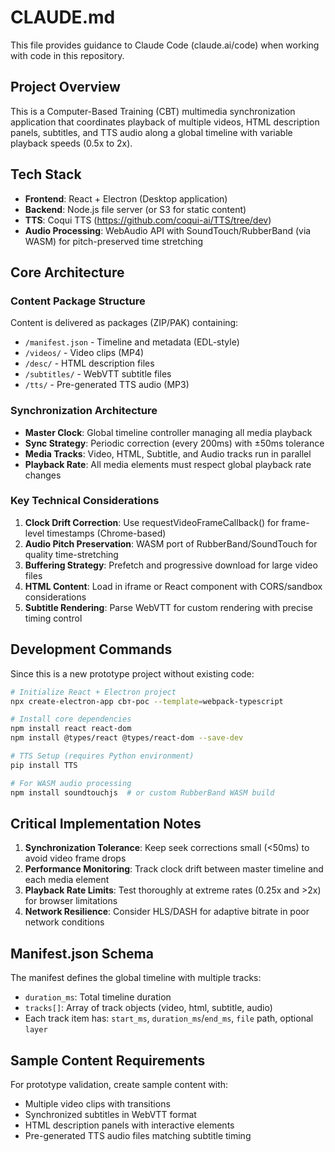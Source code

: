 # CLAUDE.md

This file provides guidance to Claude Code (claude.ai/code) when working with code in this repository.

## Project Overview

This is a Computer-Based Training (CBT) multimedia synchronization application that coordinates playback of multiple videos, HTML description panels, subtitles, and TTS audio along a global timeline with variable playback speeds (0.5x to 2x).

## Tech Stack

- **Frontend**: React + Electron (Desktop application)
- **Backend**: Node.js file server (or S3 for static content)
- **TTS**: Coqui TTS (https://github.com/coqui-ai/TTS/tree/dev)
- **Audio Processing**: WebAudio API with SoundTouch/RubberBand (via WASM) for pitch-preserved time stretching

## Core Architecture

### Content Package Structure
Content is delivered as packages (ZIP/PAK) containing:
- `/manifest.json` - Timeline and metadata (EDL-style)
- `/videos/` - Video clips (MP4)
- `/desc/` - HTML description files
- `/subtitles/` - WebVTT subtitle files
- `/tts/` - Pre-generated TTS audio (MP3)

### Synchronization Architecture
- **Master Clock**: Global timeline controller managing all media playback
- **Sync Strategy**: Periodic correction (every 200ms) with ±50ms tolerance
- **Media Tracks**: Video, HTML, Subtitle, and Audio tracks run in parallel
- **Playback Rate**: All media elements must respect global playback rate changes

### Key Technical Considerations
1. **Clock Drift Correction**: Use requestVideoFrameCallback() for frame-level timestamps (Chrome-based)
2. **Audio Pitch Preservation**: WASM port of RubberBand/SoundTouch for quality time-stretching
3. **Buffering Strategy**: Prefetch and progressive download for large video files
4. **HTML Content**: Load in iframe or React component with CORS/sandbox considerations
5. **Subtitle Rendering**: Parse WebVTT for custom rendering with precise timing control

## Development Commands

Since this is a new prototype project without existing code:

```bash
# Initialize React + Electron project
npx create-electron-app cbт-poc --template=webpack-typescript

# Install core dependencies
npm install react react-dom
npm install @types/react @types/react-dom --save-dev

# TTS Setup (requires Python environment)
pip install TTS

# For WASM audio processing
npm install soundtouchjs  # or custom RubberBand WASM build
```

## Critical Implementation Notes

1. **Synchronization Tolerance**: Keep seek corrections small (<50ms) to avoid video frame drops
2. **Performance Monitoring**: Track clock drift between master timeline and each media element
3. **Playback Rate Limits**: Test thoroughly at extreme rates (0.25x and >2x) for browser limitations
4. **Network Resilience**: Consider HLS/DASH for adaptive bitrate in poor network conditions

## Manifest.json Schema

The manifest defines the global timeline with multiple tracks:
- `duration_ms`: Total timeline duration
- `tracks[]`: Array of track objects (video, html, subtitle, audio)
- Each track item has: `start_ms`, `duration_ms`/`end_ms`, `file` path, optional `layer`

## Sample Content Requirements

For prototype validation, create sample content with:
- Multiple video clips with transitions
- Synchronized subtitles in WebVTT format
- HTML description panels with interactive elements
- Pre-generated TTS audio files matching subtitle timing